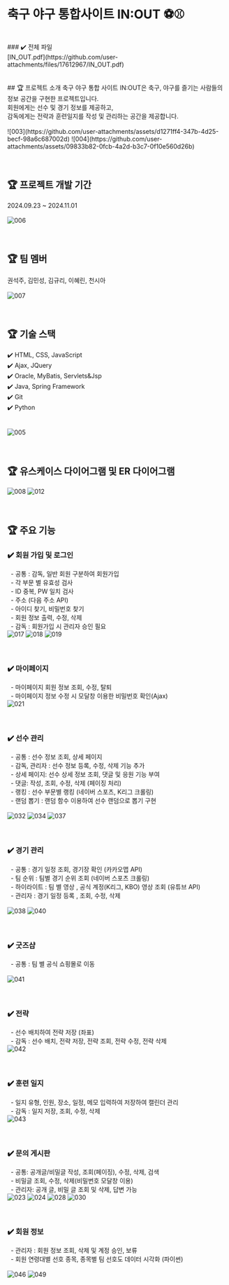 # 축구 야구 통합사이트 IN:OUT ⚽⚾
<br>
### ✔️ 전체 파일<br>
[IN_OUT.pdf](https://github.com/user-attachments/files/17612967/IN_OUT.pdf)
<br><br><br>
## 🏆 프로젝트 소개 
축구 야구 통합 사이트 IN:OUT은 축구, 야구를 즐기는 사람들의 정보 공간을 구현한 프로젝트입니다.<br>
회원에게는 선수 및 경기 정보를 제공하고,<br>
감독에게는 전략과 훈련일지를 작성 및 관리하는 공간을 제공합니다.<br><br>
![003](https://github.com/user-attachments/assets/d1271ff4-347b-4d25-becf-98a6c687002d)
![004](https://github.com/user-attachments/assets/09833b82-0fcb-4a2d-b3c7-0f10e560d26b)
<br><br><br>

## 🏆 프로젝트 개발 기간
2024.09.23 ~ 2024.11.01
<br><br>
![006](https://github.com/user-attachments/assets/e1764464-3245-4aa5-ad04-ac7570fd4520)
<br><br><br>

## 🏆 팀 멤버
권석주, 김민성, 김규리, 이혜린, 천시아
<br><br>
![007](https://github.com/user-attachments/assets/3dd16488-53ca-475e-9482-4ed6215c040d)
<br><br><br>

## 🏆 기술 스택
✔️ HTML, CSS, JavaScript<br>
✔️ Ajax, JQuery<br>
✔️ Oracle, MyBatis, Servlets&Jsp<br>
✔️ Java, Spring Framework<br>
✔️ Git<br>
✔️ Python<br><br>  
![005](https://github.com/user-attachments/assets/48684a40-2035-4d58-83d4-eca42310f727)
<br><br><br>

## 🏆 유스케이스 다이어그램 및 ER 다이어그램
![008](https://github.com/user-attachments/assets/5a2707d7-99bf-44f8-a14c-d540030f82d6)
![012](https://github.com/user-attachments/assets/42b711f2-1e33-4878-bda8-19058cb815b9)
<br><br><br>

## 🏆 주요 기능
### ✔️ 회원 가입 및 로그인<br>
&nbsp; - 공통 : 감독, 일반 회원 구분하여 회원가입<br>
&nbsp; - 각 부문 별 유효성 검사<br>
&nbsp; - ID 중복, PW 일치 검사<br>
&nbsp; - 주소 (다음 주소 API)<br>
&nbsp; - 아이디 찾기, 비밀번호 찾기<br>
&nbsp; - 회원 정보 출력, 수정, 삭제<br>
&nbsp; - 감독 : 회원가입 시 관리자 승인 필요<br>
![017](https://github.com/user-attachments/assets/2750e805-cab1-4994-8c1a-b4a5b9e4e1c7)
![018](https://github.com/user-attachments/assets/a5b1870a-9a01-45c3-ae25-c7554f2954d3)
![019](https://github.com/user-attachments/assets/0f615c68-b0a1-41c7-ae86-94c9b95d0d32)
<br><br><br>

### ✔️ 마이페이지<br>
&nbsp; - 마이페이지 회원 정보 조회, 수정, 탈퇴<br>
&nbsp; - 마이페이지 정보 수정 시 모달창 이용한 비밀번호 확인(Ajax)<br>
![021](https://github.com/user-attachments/assets/f6f60499-8b42-4714-9dca-f43fceb23acb)
<br><br><br>

### ✔️ 선수 관리<br>
&nbsp; - 공통 : 선수 정보 조회, 상세 페이지<br>
&nbsp; - 감독, 관리자 : 선수 정보 등록, 수정, 삭제 기능 추가<br>
&nbsp; - 상세 페이지: 선수 상세 정보 조회, 댓글 및 응원 기능 부여<br>
&nbsp; - 댓글: 작성, 조회, 수정, 삭제 (페이징 처리)<br>
&nbsp; - 랭킹 : 선수 부문별 랭킹 (네이버 스포츠, K리그 크롤링)<br>
&nbsp; - 랜덤 뽑기 : 랜덤 함수 이용하여 선수 랜덤으로 뽑기 구현<br><br>
![032](https://github.com/user-attachments/assets/91641ca7-b7ea-46ed-9c8d-ebcb17b45eea)
![034](https://github.com/user-attachments/assets/5dd599ad-5153-43df-bc16-5a8acf5bce73)
![037](https://github.com/user-attachments/assets/645b33bf-0974-4bcb-8f35-511d907b5566)
<br><br><br>

### ✔️ 경기 관리<br> 
&nbsp; - 공통 : 경기 일정 조회, 경기장 확인 (카카오맵 API) <br>
&nbsp; - 팀 순위 : 팀별 경기 순위 조회 (네이버 스포츠 크롤링)<br>
&nbsp; - 하이라이트 : 팀 별 영상 , 공식 계정(K리그, KBO) 영상 조회 (유튜브 API)<br>
&nbsp; - 관리자 : 경기 일정 등록 , 조회, 수정, 삭제<br><br>
![038](https://github.com/user-attachments/assets/f76c24be-4549-4fc4-9653-3d2ad529e827)
![040](https://github.com/user-attachments/assets/35687f71-80d9-4503-84f0-f18fe3cdf41d)
<br><br><br>

### ✔️ 굿즈샵<br>
&nbsp; - 공통 : 팀 별 공식 쇼핑몰로 이동<br><br>
![041](https://github.com/user-attachments/assets/0cd1cfb8-6ea2-4b43-a53a-3407751e17c0)
<br><br><br>
 
### ✔️ 전략<br>
&nbsp; - 선수 배치하여 전략 저장 (좌표)<br>
&nbsp; - 감독 : 선수 배치, 전략 저장, 전략 조회, 전략 수정, 전략 삭제 <br>
![042](https://github.com/user-attachments/assets/1b20281c-f18d-441d-a359-f74818db9a5d)
<br><br><br>

### ✔️ 훈련 일지<br>
&nbsp; - 일지 유형, 인원, 장소, 일정, 메모 입력하여 저장하여 캘린더 관리 <br>
&nbsp; - 감독 : 일지 저장, 조회, 수정, 삭제 <br>
![043](https://github.com/user-attachments/assets/8aa58d82-a568-445b-82e4-fc692804484b)
<br><br><br>

### ✔️ 문의 게시판<br>
&nbsp; - 공통: 공개글/비밀글 작성, 조회(페이징), 수정, 삭제, 검색<br> 
&nbsp; - 비밀글 조회, 수정, 삭제(비밀번호 모달창 이용) <br>
&nbsp; - 관리자: 공개 글, 비밀 글 조회 및 삭제, 답변 가능<br>
![023](https://github.com/user-attachments/assets/a1bed746-0780-4d33-a603-6d509655cd5e)
![024](https://github.com/user-attachments/assets/c12848aa-592f-42ef-8c0f-5b40d3a5e7cc)
![028](https://github.com/user-attachments/assets/db3d8691-7259-4d87-b34a-e00fbae48d73)
![030](https://github.com/user-attachments/assets/480e1437-e654-47e7-a8e8-6f1973fc6463)
<br><br><br>

### ✔️ 회원 정보<br>
&nbsp; - 관리자 : 회원 정보 조회, 삭제 및 계정 승인, 보류 <br>
&nbsp; - 회원 연령대별 선호 종목, 종목별 팀 선호도 데이터 시각화 (파이썬)<br><br>
![046](https://github.com/user-attachments/assets/24331af7-162d-4957-8140-bbb5dd20c833)
![049](https://github.com/user-attachments/assets/8e36c915-3f0d-4fba-bf7e-a52faf670252)
<br><br><br>
